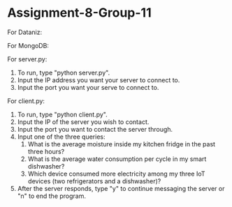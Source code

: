 # Assignment-8-Group-11

For Dataniz:


For MongoDB:


For server.py:
1. To run, type "python server.py".
2. Input the IP address you want your server to connect to.
3. Input the port you want your serve to connect to.

For client.py:
1. To run, type "python client.py".
2. Input the IP of the server you wish to contact.
3. Input the port you want to contact the server through.
4. Input one of the three queries:
   1. What is the average moisture inside my kitchen fridge in the past three hours?
   2. What is the average water consumption per cycle in my smart dishwasher?
   3. Which device consumed more electricity among my three IoT devices (two refrigerators and a dishwasher)?
5. After the server responds, type "y" to continue messaging the server or "n" to
end the program.
